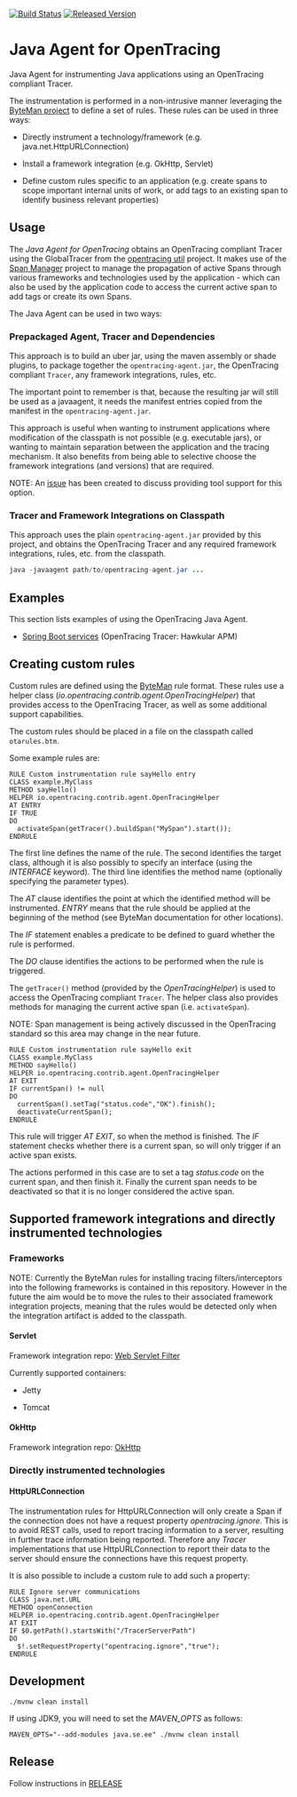 [![Build Status][ci-img]][ci] [![Released Version][maven-img]][maven]

# Java Agent for OpenTracing

Java Agent for instrumenting Java applications using an OpenTracing compliant Tracer.

The instrumentation is performed in a non-intrusive manner leveraging the [ByteMan project](http://byteman.jboss.org/) to
define a set of rules. These rules can be used in three ways:

* Directly instrument a technology/framework (e.g. java.net.HttpURLConnection)

* Install a framework integration (e.g. OkHttp, Servlet)

* Define custom rules specific to an application (e.g. create spans to scope important internal units of work,
or add tags to an existing span to identify business relevant properties)

## Usage

The _Java Agent for OpenTracing_ obtains an OpenTracing compliant Tracer using the GlobalTracer from the 
[opentracing util](https://github.com/opentracing/opentracing-java/tree/master/opentracing-util) project. It makes use of the
[Span Manager](https://github.com/opentracing-contrib/java-spanmanager) project to manage the
propagation of active Spans through various frameworks and technologies used by the application - which
can also be used by the application code to access the current active span to add tags or create its own Spans.

The Java Agent can be used in two ways:

### Prepackaged Agent, Tracer and Dependencies

This approach is to build an uber jar, using the maven assembly or shade plugins, to package together
the `opentracing-agent.jar`, the OpenTracing compliant `Tracer`, any framework integrations, rules, etc.

The important point to remember is that, because the resulting jar will still be used as a javaagent, it needs the
manifest entries copied from the manifest in the `opentracing-agent.jar`.

This approach is useful when wanting to instrument applications where modification of the classpath is not
possible (e.g. executable jars), or wanting to maintain separation between the application and the tracing
mechanism. It also benefits from being able to selective choose the framework integrations (and versions) that
are required.

NOTE: An [issue](https://github.com/opentracing-contrib/java-agent/issues/3) has been created to discuss providing tool support for this option.


### Tracer and Framework Integrations on Classpath

This approach uses the plain `opentracing-agent.jar` provided by this project, and obtains the OpenTracing
Tracer and any required framework integrations, rules, etc. from the classpath.

```java
java -javaagent path/to/opentracing-agent.jar ...
```

## Examples

This section lists examples of using the OpenTracing Java Agent.

* [Spring Boot services](https://github.com/objectiser/java-agent-spring-boot-example) (OpenTracing Tracer: Hawkular APM)


## Creating custom rules

Custom rules are defined using the [ByteMan](http://byteman.jboss.org/) rule format. These rules use
a helper class (_io.opentracing.contrib.agent.OpenTracingHelper_) that provides access to the OpenTracing Tracer,
as well as some additional support capabilities.

The custom rules should be placed in a file on the classpath called `otarules.btm`.

Some example rules are:

```
RULE Custom instrumentation rule sayHello entry
CLASS example.MyClass
METHOD sayHello()
HELPER io.opentracing.contrib.agent.OpenTracingHelper
AT ENTRY
IF TRUE
DO
  activateSpan(getTracer().buildSpan("MySpan").start());
ENDRULE
```

The first line defines the name of the rule. The second identifies the target class, although it is also
possibly to specify an interface (using the _INTERFACE_ keyword). The third line identifies the method
name (optionally specifying the parameter types).

The _AT_ clause identifies the point at which the identified method will be instrumented. _ENTRY_ means that
the rule should be applied at the beginning of the method (see ByteMan documentation for other locations).

The _IF_ statement enables a predicate to be defined to guard whether the rule is performed.

The _DO_ clause identifies the actions to be performed when the rule is triggered.

The `getTracer()` method (provided by the _OpenTracingHelper_) is used to access the OpenTracing
compliant `Tracer`. The helper class also provides methods for managing the current active span
(i.e. `activateSpan`).

NOTE: Span management is being actively discussed in the OpenTracing standard so this area may change in the
near future.

```
RULE Custom instrumentation rule sayHello exit
CLASS example.MyClass
METHOD sayHello()
HELPER io.opentracing.contrib.agent.OpenTracingHelper
AT EXIT
IF currentSpan() != null
DO
  currentSpan().setTag("status.code","OK").finish();
  deactivateCurrentSpan();
ENDRULE
```
This rule will trigger _AT EXIT_, so when the method is finished. The _IF_ statement checks whether there
is a current span, so will only trigger if an active span exists.

The actions performed in this case are to set a tag _status.code_ on the current span, and then finish it.
Finally the current span needs to be deactivated so that it is no longer considered the active span.


## Supported framework integrations and directly instrumented technologies

### Frameworks

NOTE: Currently the ByteMan rules for installing tracing filters/interceptors into the following frameworks
is contained in this repository. However in the future the aim would be to move the rules to their associated framework
integration projects, meaning that the rules would be detected only when the integration artifact is added to
the classpath.

#### Servlet

Framework integration repo: [Web Servlet Filter](https://github.com/opentracing-contrib/java-web-servlet-filter)

Currently supported containers:

* Jetty

* Tomcat


#### OkHttp

Framework integration repo: [OkHttp](https://github.com/opentracing-contrib/java-okhttp)


### Directly instrumented technologies

#### HttpURLConnection

The instrumentation rules for HttpURLConnection will only create a Span if the connection does not
have a request property _opentracing.ignore_. This is to avoid REST calls, used to report tracing information
to a server, resulting in further trace information being reported. Therefore any _Tracer_ implementations
that use HttpURLConnection to report their data to the server should ensure the connections have this request
property.

It is also possible to include a custom rule to add such a property:

```
RULE Ignore server communications
CLASS java.net.URL
METHOD openConnection
HELPER io.opentracing.contrib.agent.OpenTracingHelper
AT EXIT
IF $0.getPath().startsWith("/TracerServerPath")
DO
  $!.setRequestProperty("opentracing.ignore","true");
ENDRULE
```

## Development
```shell
./mvnw clean install
```

If using JDK9, you will need to set the _MAVEN_OPTS_ as follows:
```shell
MAVEN_OPTS="--add-modules java.se.ee" ./mvnw clean install
```

## Release
Follow instructions in [RELEASE](RELEASE.md)

   [ci-img]: https://travis-ci.org/opentracing-contrib/java-agent.svg?branch=master
   [ci]: https://travis-ci.org/opentracing-contrib/java-agent
   [maven-img]: https://img.shields.io/maven-central/v/io.opentracing.contrib/opentracing-agent.svg?maxAge=2592000
   [maven]: http://search.maven.org/#search%7Cga%7C1%7Copentracing-agent
